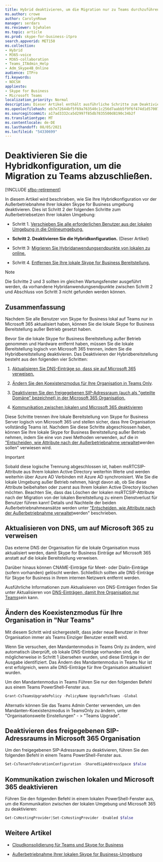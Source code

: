 ```yaml
---
title: Hybrid deaktivieren, um die Migration nur zu Teams durchzuführen
ms.author: crowe
author: CarolynRowe
manager: serdars
ms.reviewer: bjwhalen
ms.topic: article
ms.prod: skype-for-business-itpro
search.appverid: MET150
ms.collection:
- Hybrid
- M365-voice
- M365-collaboration
- Teams_ITAdmin_Help
- Adm_Skype4B_Online
audience: ITPro
f1.keywords:
- NOCSH
appliesto:
- Skype for Business
- Microsoft Teams
localization_priority: Normal
description: Dieser Artikel enthält ausführliche Schritte zum Deaktivieren der Hybridbereitstellung im Rahmen der Cloudkonsolidierung für Teams und Skype for Business.
ms.openlocfilehash: eb7e72644bf5f69a763540c1c256d7aabb5f9f6f474d1d570071f68a4c2584e7
ms.sourcegitcommit: a17ad3332ca5d2997f85db7835500d8190c34b2f
ms.translationtype: MT
ms.contentlocale: de-DE
ms.lasthandoff: 08/05/2021
ms.locfileid: "54330699"
---
```

# <a name="disable-your-hybrid-configuration-to-complete-migration-to-teams-only"></a>Deaktivieren Sie die Hybridkonfiguration, um die Migration zu Teams abzuschließen. 

[!INCLUDE [sfbo-retirement](../../Hub/includes/sfbo-retirement.md)]


In diesem Artikel wird beschrieben, wie Sie Ihre Hybridkonfiguration vor der Außerbetriebnahme Ihrer lokalen Skype for Business umgebung deaktivieren. Dies ist Schritt 2 der folgenden Schritte zum Außerbetriebsetzen Ihrer lokalen Umgebung:

- Schritt 1. [Verschieben Sie alle erforderlichen Benutzer aus der lokalen Umgebung in die Onlineumgebung.](decommission-move-on-prem-users.md)

- **Schritt 2. Deaktivieren Sie die Hybridkonfiguration.** (Dieser Artikel)

- Schritt 3: [Migrieren Sie Hybridanwendungsendpunkte von lokalen zu online.](decommission-move-on-prem-endpoints.md)

- Schritt 4. [Entfernen Sie Ihre lokale Skype for Business Bereitstellung.](decommission-remove-on-prem.md)

> [!NOTE]
> Die Schritte 2 und 3 sollten im gleichen Wartungsfenster ausgeführt werden, da vorhandene Hybridanwendungsendpunkte zwischen Schritt 2 und Abschluss von Schritt 3 nicht gefunden werden können.


## <a name="summary"></a>Zusammenfassung

Nachdem Sie alle Benutzer von Skype for Business lokal auf Teams nur in Microsoft 365 aktualisiert haben, können Sie die lokale Skype for Business Bereitstellung außer Betrieb gesetzt haben.

Bevor Sie die lokale Skype for Business Bereitstellung außer Betrieb genommen und Hardware entfernt haben, müssen Sie die lokale Bereitstellung logisch von Microsoft 365 trennen, indem Sie die Hybridbereitstellung deaktivieren. Das Deaktivieren der Hybridbereitstellung besteht aus den folgenden vier Schritten:

1. [Aktualisieren Sie DNS-Einträge so, dass sie auf Microsoft 365 verweisen.](#update-dns-to-point-to-microsoft-365)

2. [Ändern Sie den Koexistenzmodus für Ihre Organisation in Teams Only](#change-the-coexistence-mode-for-your-organization-to-teams-only).

3. [Deaktivieren Sie den freigegebenen SIP-Adressraum (auch als "geteilte Domäne" bezeichnet) in der Microsoft 365 Organisation.](#disable-shared-sip-address-space-in-microsoft-365-organization)

4. [Kommunikation zwischen lokalen und Microsoft 365 deaktivieren](#disable-communication-between-on-premises-and-microsoft-365)

Diese Schritte trennen ihre lokale Bereitstellung von Skype for Business Server logisch von Microsoft 365 und stellen sicher, dass Ihre Organisation vollständig Teams ist. Nachdem Sie diese Schritte abgeschlossen haben, können Sie Ihre lokale Skype for Business Bereitstellung außer Betrieb nehmen, indem Sie eine von zwei Methoden verwenden, auf die in ["Entscheiden, wie Attribute nach der Außerbetriebnahme verwaltet](cloud-consolidation-managing-attributes.md)werden sollen" verwiesen wird.

> [!Important] 
> Sobald diese logische Trennung abgeschlossen ist, haben msRTCSIP-Attribute aus Ihrem lokalen Active Directory weiterhin Werte und werden weiterhin über Azure AD Verbinden mit Azure AD synchronisiert. Wie Sie die lokale Umgebung außer Betrieb nehmen, hängt davon ab, ob Sie diese Attribute beibehalten oder zuerst aus Ihrem lokalen Active Directory löschen möchten. Beachten Sie, dass das Löschen der lokalen msRTCSIP-Attribute nach der Migration von der lokalen Bereitstellung zu einem Dienstverlust für Benutzer führen kann! Details und Nachteile der beiden Außerbetriebnahmeansätze werden unter ["Entscheiden, wie Attribute nach der Außerbetriebnahme verwaltet](cloud-consolidation-managing-attributes.md)werden" beschrieben.

## <a name="update-dns-to-point-to-microsoft-365"></a>Aktualisieren von DNS, um auf Microsoft 365 zu verweisen

Das externe DNS der Organisation für die lokale Organisation muss aktualisiert werden, damit Skype for Business Einträge auf Microsoft 365 anstatt auf die lokale Bereitstellung verweisen. 

Darüber hinaus können CNAME-Einträge für Meet- oder Dialin-Einträge (sofern vorhanden) gelöscht werden. Schließlich sollten alle DNS-Einträge für Skype for Business in Ihrem internen Netzwerk entfernt werden.

Ausführliche Informationen zum Aktualisieren von DNS-Einträgen finden Sie unter Aktualisieren von [DNS-Einträgen, damit Ihre Organisation nur Teams](decommission-manage-dns-entries.md)sein kann.

## <a name="change-the-coexistence-mode-for-your-organization-to-teams-only"></a>Ändern des Koexistenzmodus für Ihre Organisation in "Nur Teams"

Mit diesem Schritt wird sichergestellt, dass jeder neue Benutzer in Ihrer Organisation immer als Teams Einziger Benutzer erstellt wird. 

Wenn Sie versuchen, den Mandantenmodus in Teams Only zu ändern, wird automatisch überprüft, ob lokale DNS-Einträge vorhanden sind, die möglicherweise in Schritt 1 übersehen wurden, und diese Einträge in der Ausgabe identifiziert. Das Ändern des Mandantenmodus in Teams Nur ist erst erfolgreich, wenn alle DNS-Einträge für Ihre Organisation aktualisiert wurden. 

Um den Mandantenmodus in Teams Führen Sie nur den folgenden Befehl aus einem Teams PowerShell-Fenster aus.

```PowerShell
Grant-CsTeamsUpgradePolicy -PolicyName UpgradeToTeams -Global
```

Alternativ können Sie das Teams Admin Center verwenden, um den Mandanten-Koexistenzmodus in TeamsOnly zu ändern, unter "Organisationsweite Einstellungen" - > "Teams Upgrade".    

## <a name="disable-shared-sip-address-space-in-microsoft-365-organization"></a>Deaktivieren des freigegebenen SIP-Adressraums in Microsoft 365 Organisation
    
Um den freigegebenen SIP-Adressraum zu deaktivieren, führen Sie den folgenden Befehl in einem Teams PowerShell-Fenster aus.

```PowerShell
Set-CsTenantFederationConfiguration -SharedSipAddressSpace $false
```
 
## <a name="disable-communication-between-on-premises-and-microsoft-365"></a>Kommunikation zwischen lokalen und Microsoft 365 deaktivieren

Führen Sie den folgenden Befehl in einem lokalen PowerShell-Fenster aus, um die Kommunikation zwischen der lokalen Umgebung und Microsoft 365 zu deaktivieren:

```PowerShell
Get-CsHostingProvider|Set-CsHostingProvider -Enabled $false
```


## <a name="see-also"></a>Weitere Artikel

- [Cloudkonsolidierung für Teams und Skype for Business](cloud-consolidation.md)

- [Außerbetriebnahme Ihrer lokalen Skype for Business-Umgebung](decommission-on-prem-overview.md)

